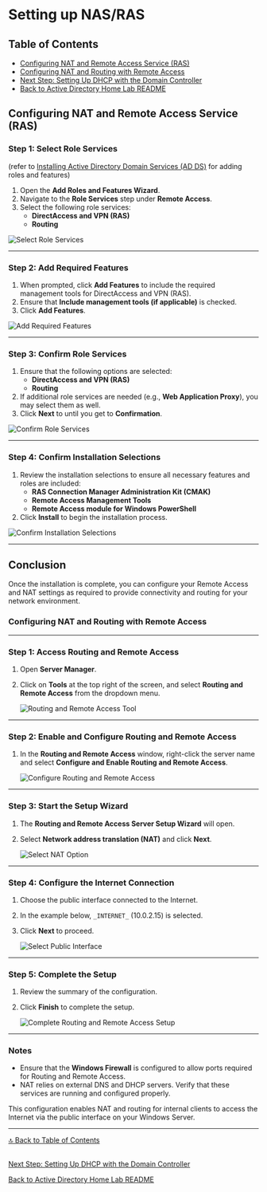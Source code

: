 # Setting up NAS/RAS

## Table of Contents
- [Configuring NAT and Remote Access Service (RAS)](#step-1-select-role-services-refer-to-installing-active-directory-domain-services-ad-ds-for-adding-roles-and-features)
- [Configuring NAT and Routing with Remote Access](#configuring-nat-and-routing-with-remote-access)
- [Next Step: Setting Up DHCP with the Domain Controller](docs/DHCP.md)
- [Back to Active Directory Home Lab README](../README.md)
##

## Configuring NAT and Remote Access Service (RAS)
### Step 1: Select Role Services
(refer to [Installing Active Directory Domain Services (AD DS)](/docs/usingAD.md#step-1-open-server-manager-and-select-add-roles-and-features) for adding roles and features)

1. Open the **Add Roles and Features Wizard**.
2. Navigate to the **Role Services** step under **Remote Access**.
3. Select the following role services:
   - **DirectAccess and VPN (RAS)**
   - **Routing**

![Select Role Services](../screenshots/ras.png)

---

### Step 2: Add Required Features

1. When prompted, click **Add Features** to include the required management tools for DirectAccess and VPN (RAS).
2. Ensure that **Include management tools (if applicable)** is checked.
3. Click **Add Features**.

![Add Required Features](../screenshots/ras2.png)

---

### Step 3: Confirm Role Services

1. Ensure that the following options are selected:
   - **DirectAccess and VPN (RAS)**
   - **Routing**
2. If additional role services are needed (e.g., **Web Application Proxy**), you may select them as well.
3. Click **Next** to until you get to **Confirmation**.

![Confirm Role Services](../screenshots/ras3.png)

---

### Step 4: Confirm Installation Selections

1. Review the installation selections to ensure all necessary features and roles are included:
   - **RAS Connection Manager Administration Kit (CMAK)**
   - **Remote Access Management Tools**
   - **Remote Access module for Windows PowerShell**
2. Click **Install** to begin the installation process.

![Confirm Installation Selections](../screenshots/ras4.png)

---

## Conclusion

Once the installation is complete, you can configure your Remote Access and NAT settings as required to provide connectivity and routing for your network environment.

### Configuring NAT and Routing with Remote Access

---

### Step 1: Access Routing and Remote Access
1. Open **Server Manager**.
2. Click on **Tools** at the top right of the screen, and select **Routing and Remote Access** from the dropdown menu.

   ![Routing and Remote Access Tool](../screenshots/natras1.png)

---

### Step 2: Enable and Configure Routing and Remote Access
1. In the **Routing and Remote Access** window, right-click the server name and select **Configure and Enable Routing and Remote Access**.

   ![Configure Routing and Remote Access](../screenshots/natras2.png)

---

### Step 3: Start the Setup Wizard
1. The **Routing and Remote Access Server Setup Wizard** will open.
2. Select **Network address translation (NAT)** and click **Next**.

   ![Select NAT Option](../screenshots/natras3.png)

---

### Step 4: Configure the Internet Connection
1. Choose the public interface connected to the Internet.
2. In the example below, `_INTERNET_` (10.0.2.15) is selected.
3. Click **Next** to proceed.

   ![Select Public Interface](../screenshots/natras4.png)

---

### Step 5: Complete the Setup
1. Review the summary of the configuration.
2. Click **Finish** to complete the setup.

   ![Complete Routing and Remote Access Setup](../screenshots/natras5.png)

---

### Notes
- Ensure that the **Windows Firewall** is configured to allow ports required for Routing and Remote Access.
- NAT relies on external DNS and DHCP servers. Verify that these services are running and configured properly.

This configuration enables NAT and routing for internal clients to access the Internet via the public interface on your Windows Server.

---

[🔝 Back to Table of Contents](#table-of-contents)

##
[Next Step: Setting Up DHCP with the Domain Controller](docs/DHCP.md)

[Back to Active Directory Home Lab README](../README.md)
##

